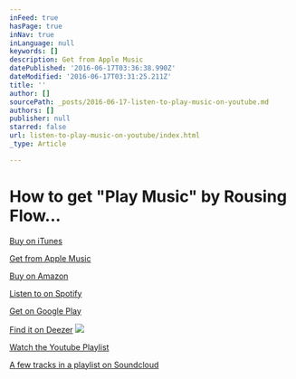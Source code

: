 ```yaml
---
inFeed: true
hasPage: true
inNav: true
inLanguage: null
keywords: []
description: Get from Apple Music
datePublished: '2016-06-17T03:36:38.990Z'
dateModified: '2016-06-17T03:31:25.211Z'
title: ''
author: []
sourcePath: _posts/2016-06-17-listen-to-play-music-on-youtube.md
authors: []
publisher: null
starred: false
url: listen-to-play-music-on-youtube/index.html
_type: Article

---
```

# How to get "Play Music" by Rousing Flow...

[Buy on iTunes][0]

[Get from Apple Music][1]

[Buy on Amazon][2]

[Listen to on Spotify][3]

[Get on Google Play][4]

[Find it on Deezer][5]
![](https://the-grid-user-content.s3-us-west-2.amazonaws.com/39d86c50-d3b2-4888-8711-150e79e18d44.png)

[Watch the Youtube Playlist][6]

[A few tracks in a playlist on Soundcloud][7]

[0]: http://apple.co/1NBjK4g
[1]: http://apple.co/1NdTwYn
[2]: http://amzn.to/1HUkx1d
[3]: http://spoti.fi/1HU2hF0
[4]: http://bit.ly/1ZHKANT
[5]: http://bit.ly/1ZHKCFv
[6]: https://youtu.be/DbcFtj3tzyU?list=PLTLhmlr3azFEism--c-CZe6iFIDh_7SW0
[7]: https://soundcloud.com/rousing-flow/sets/play-music-on-soundcloud